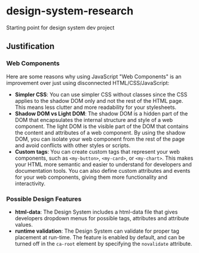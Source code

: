 # design-system-research

Starting point for design system dev project

## Justification

### Web Components

Here are some reasons why using JavaScript "Web Components" is an improvement over just using disconnected HTML/CSS/JavaScript:

- **Simpler CSS**: You can use simpler CSS without classes since the CSS applies to the shadow DOM only and not the rest of the HTML page. This means less clutter and more readability for your stylesheets.
- **Shadow DOM vs Light DOM**: The shadow DOM is a hidden part of the DOM that encapsulates the internal structure and style of a web component. The light DOM is the visible part of the DOM that contains the content and attributes of a web component. By using the shadow DOM, you can isolate your web component from the rest of the page and avoid conflicts with other styles or scripts.
- **Custom tags**: You can create custom tags that represent your web components, such as `<my-button>`, `<my-card>`, or `<my-chart>`. This makes your HTML more semantic and easier to understand for developers and documentation tools. You can also define custom attributes and events for your web components, giving them more functionality and interactivity.

### Possible Design Features
- **html-data**: The Design System includes a html-data file that gives developers dropdown menus for possible tags, attributes and attribute values.
- **runtime validation**: The Design System can validate for proper tag placement at run-time.  The feature is enabled by default, and can be turned off in the `ca-root` element by specifying the `novalidate` attribute.